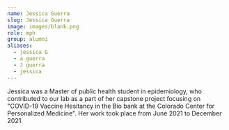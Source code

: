 ```yaml
---
name: Jessica Guerra
slug: Jessica Guerra
image: images/blank.png
role: mph
group: alumni
aliases:
  - jessica G
  - a guerra
  - J guerra
  - jessica
---
```


Jessica was a Master of public health student in epidemiology, who contributed to our lab as a part of her capstone project focusing on "COVID-19 Vaccine Hesitancy in the Bio bank at the Colorado Center for Personalized Medicine". Her work took place from June 2021 to December 2021.